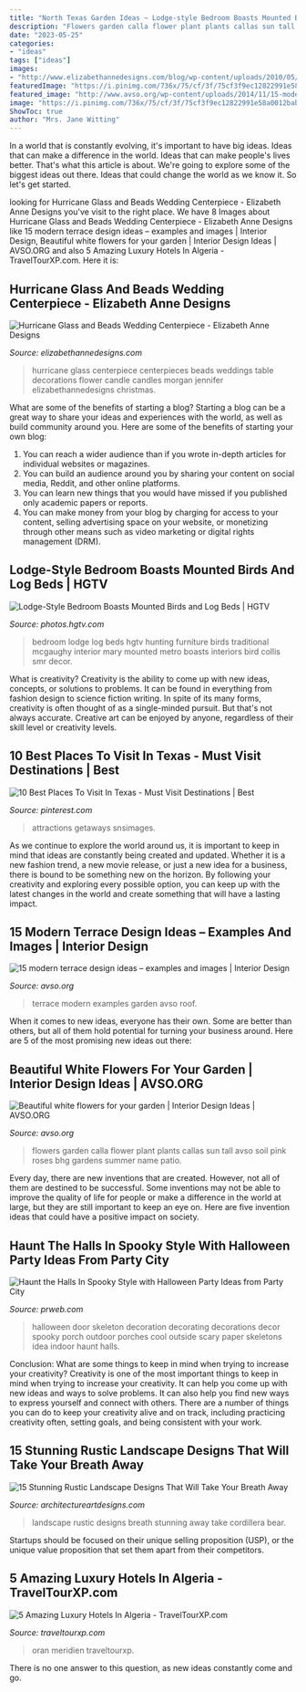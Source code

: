 ```yaml
---
title: "North Texas Garden Ideas ~ Lodge-style Bedroom Boasts Mounted Birds And Log Beds"
description: "Flowers garden calla flower plant plants callas sun tall avso soil pink roses bhg gardens summer name patio"
date: "2023-05-25"
categories:
- "ideas"
tags: ["ideas"]
images:
- "http://www.elizabethannedesigns.com/blog/wp-content/uploads/2010/05/Hurricane-Glass-and-Beads-Wedding-Centerpiece.jpg"
featuredImage: "https://i.pinimg.com/736x/75/cf/3f/75cf3f9ec12822991e58a0012bab209d.jpg"
featured_image: "http://www.avso.org/wp-content/uploads/2014/11/15-modern-terrace-design-ideas-examples-and-images-1415375862.jpg"
image: "https://i.pinimg.com/736x/75/cf/3f/75cf3f9ec12822991e58a0012bab209d.jpg"
ShowToc: true
author: "Mrs. Jane Witting"
---
```



In a world that is constantly evolving, it's important to have big ideas. Ideas that can make a difference in the world. Ideas that can make people's lives better. That's what this article is about. We're going to explore some of the biggest ideas out there. Ideas that could change the world as we know it. So let's get started.

	

		
looking for Hurricane Glass and Beads Wedding Centerpiece - Elizabeth Anne Designs you've visit to the right place. We have 8 Images about Hurricane Glass and Beads Wedding Centerpiece - Elizabeth Anne Designs like 15 modern terrace design ideas – examples and images | Interior Design, Beautiful white flowers for your garden | Interior Design Ideas | AVSO.ORG and also 5 Amazing Luxury Hotels In Algeria - TravelTourXP.com. Here it is:
		
    
## Hurricane Glass And Beads Wedding Centerpiece - Elizabeth Anne Designs

<img loading=lazy src="http://www.elizabethannedesigns.com/blog/wp-content/uploads/2010/05/Hurricane-Glass-and-Beads-Wedding-Centerpiece.jpg" onerror="this.onerror=null;this.src='https://tse2.mm.bing.net/th?id=OIP.JSjChjecovi8nGZpLZ7cRQHaLH&amp;pid=15.1';" alt="Hurricane Glass and Beads Wedding Centerpiece - Elizabeth Anne Designs">

_Source: elizabethannedesigns.com_

>hurricane glass centerpiece centerpieces beads weddings table decorations flower candle candles morgan jennifer elizabethannedesigns christmas. 

	

What are some of the benefits of starting a blog?
Starting a blog can be a great way to share your ideas and experiences with the world, as well as build community around you. Here are some of the benefits of starting your own blog: 
1. You can reach a wider audience than if you wrote in-depth articles for individual websites or magazines. 
2. You can build an audience around you by sharing your content on social media, Reddit, and other online platforms. 
3. You can learn new things that you would have missed if you published only academic papers or reports. 
4. You can make money from your blog by charging for access to your content, selling advertising space on your website, or monetizing through other means such as video marketing or digital rights management (DRM).

    
## Lodge-Style Bedroom Boasts Mounted Birds And Log Beds | HGTV

<img loading=lazy src="https://hgtvhome.sndimg.com/content/dam/images/hgtv/fullset/2015/1/22/0/Mary-McGaughy-Collis_Santa-Margarita-Ranch-Lodge_Bird-Bedroom.jpg.rend.hgtvcom.966.1449.suffix/1421956966336.jpeg" onerror="this.onerror=null;this.src='https://tse1.mm.bing.net/th?id=OIP.A5-RQT6Tdi0dDpaj8CS2NwHaLG&amp;pid=15.1';" alt="Lodge-Style Bedroom Boasts Mounted Birds and Log Beds | HGTV">

_Source: photos.hgtv.com_

>bedroom lodge log beds hgtv hunting furniture birds traditional mcgaughy interior mary mounted metro boasts interiors bird collis smr decor. 

	

What is creativity?
Creativity is the ability to come up with new ideas, concepts, or solutions to problems. It can be found in everything from fashion design to science fiction writing. In spite of its many forms, creativity is often thought of as a single-minded pursuit. But that's not always accurate. Creative art can be enjoyed by anyone, regardless of their skill level or creativity levels.

    
## 10 Best Places To Visit In Texas - Must Visit Destinations | Best

<img loading=lazy src="https://i.pinimg.com/736x/75/cf/3f/75cf3f9ec12822991e58a0012bab209d.jpg" onerror="this.onerror=null;this.src='https://tse4.mm.bing.net/th?id=OIP.6-VbtGh5Uw3NCC7JN1dMfwHaOe&amp;pid=15.1';" alt="10 Best Places To Visit In Texas - Must Visit Destinations | Best">

_Source: pinterest.com_

>attractions getaways snsimages. 

	

As we continue to explore the world around us, it is important to keep in mind that ideas are constantly being created and updated. Whether it is a new fashion trend, a new movie release, or just a new idea for a business, there is bound to be something new on the horizon. By following your creativity and exploring every possible option, you can keep up with the latest changes in the world and create something that will have a lasting impact.

    
## 15 Modern Terrace Design Ideas – Examples And Images | Interior Design

<img loading=lazy src="http://www.avso.org/wp-content/uploads/2014/11/15-modern-terrace-design-ideas-examples-and-images-1415375862.jpg" onerror="this.onerror=null;this.src='https://tse4.mm.bing.net/th?id=OIP.oj4dNnkmpykW6KP-ua6Q6gHaJ3&amp;pid=15.1';" alt="15 modern terrace design ideas – examples and images | Interior Design">

_Source: avso.org_

>terrace modern examples garden avso roof. 

	

When it comes to new ideas, everyone has their own. Some are better than others, but all of them hold potential for turning your business around. Here are 5 of the most promising new ideas out there: 

    
## Beautiful White Flowers For Your Garden | Interior Design Ideas | AVSO.ORG

<img loading=lazy src="http://www.avso.org/wp-content/uploads/2014/11/beautiful-white-flowers-for-your-garden-1415374586.jpg" onerror="this.onerror=null;this.src='https://tse1.mm.bing.net/th?id=OIP.AbGbtDvljkycCbpt3ikl1gHaJ3&amp;pid=15.1';" alt="Beautiful white flowers for your garden | Interior Design Ideas | AVSO.ORG">

_Source: avso.org_

>flowers garden calla flower plant plants callas sun tall avso soil pink roses bhg gardens summer name patio. 

	

Every day, there are new inventions that are created. However, not all of them are destined to be successful. Some inventions may not be able to improve the quality of life for people or make a difference in the world at large, but they are still important to keep an eye on. Here are five invention ideas that could have a positive impact on society.

    
## Haunt The Halls In Spooky Style With Halloween Party Ideas From Party City

<img loading=lazy src="http://ww1.prweb.com/prfiles/2012/09/18/9916460/skeleton-door.jpg" onerror="this.onerror=null;this.src='https://tse4.mm.bing.net/th?id=OIP.55PgBXGLx7nybQIdoAJOUQHaHC&amp;pid=15.1';" alt="Haunt the Halls In Spooky Style with Halloween Party Ideas from Party City">

_Source: prweb.com_

>halloween door skeleton decoration decorating decorations decor spooky porch outdoor porches cool outside scary paper skeletons idea indoor haunt halls. 

	

Conclusion: What are some things to keep in mind when trying to increase your creativity?
Creativity is one of the most important things to keep in mind when trying to increase your creativity. It can help you come up with new ideas and ways to solve problems. It can also help you find new ways to express yourself and connect with others. There are a number of things you can do to keep your creativity alive and on track, including practicing creativity often, setting goals, and being consistent with your work.

    
## 15 Stunning Rustic Landscape Designs That Will Take Your Breath Away

<img loading=lazy src="https://www.architectureartdesigns.com/wp-content/uploads/2016/10/15-Stunning-Rustic-Landscape-Designs-That-Will-Take-Your-Breath-Away-2.jpg" onerror="this.onerror=null;this.src='https://tse2.mm.bing.net/th?id=OIP.NQ8t4UHmbuwp8mP75RMergHaLH&amp;pid=15.1';" alt="15 Stunning Rustic Landscape Designs That Will Take Your Breath Away">

_Source: architectureartdesigns.com_

>landscape rustic designs breath stunning away take cordillera bear. 

	

Startups should be focused on their unique selling proposition (USP), or the unique value proposition that set them apart from their competitors.

    
## 5 Amazing Luxury Hotels In Algeria - TravelTourXP.com

<img loading=lazy src="https://www.traveltourxp.com/wp-content/uploads/2016/10/5-Amazing-Luxury-Hotels-In-Algeria.jpg" onerror="this.onerror=null;this.src='https://tse4.mm.bing.net/th?id=OIP.JKRxzw8tr3oHjM3nMRphUAHaD8&amp;pid=15.1';" alt="5 Amazing Luxury Hotels In Algeria - TravelTourXP.com">

_Source: traveltourxp.com_

>oran meridien traveltourxp. 

	

There is no one answer to this question, as new ideas constantly come and go.

